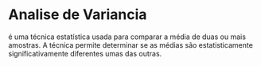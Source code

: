 # Analise de Variancia
 é uma técnica estatística usada para comparar a média de duas ou mais amostras. A técnica permite determinar se as médias são estatisticamente significativamente diferentes umas das outras.